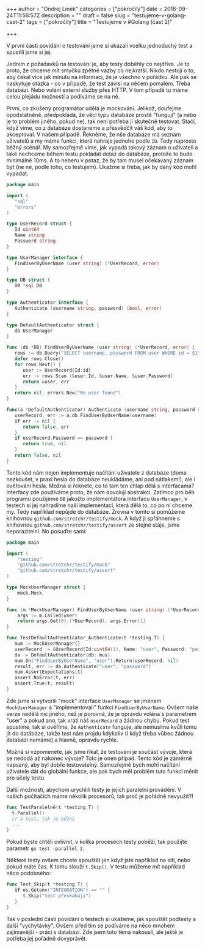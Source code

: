 +++
author = "Ondrej Linek"
categories = ["pokročilý"]
date = 2016-09-24T11:56:57Z
description = ""
draft = false
slug = "testujeme-v-golang-cast-2"
tags = ["pokročilý"]
title = "Testujeme v #Golang (část 2)"

+++

V první části povídání o testování jsme si ukázali vcelku jednoduchý test a spustili jsme si jej. 

Jedním z požadavků na testování je, aby testy doběhly co nejdříve. Je to proto, že chceme mít smyčku zpětné vazby co nejkratší. Nikdo nestojí o to, aby čekal více jak minutu na informaci, že je všechno v pořádku. Ale pak se naskytuje otázka - co v případě, že test závisí na něčem pomalém. Třeba databázi. Nebo volání externí služby přes HTTP. V tom případě tu máme celou plejádu možností a podíváme se na ně.

První, co zkušený programátor udělá je mockování. Jelikož, doufejme opodstatněně, předpokládá, že věci typu databáze prostě "fungují" (a nebo je to problém jiného, pokud ne), tak není potřeba ji skutečně testovat. Stačí, když víme, co z databáze dostaneme a přesvědčit váš kód, aby to akceptoval. V našem případě. Řekněme, že nše databáze má seznam uživatelů a my máme funkci, která nahraje jednoho podle `ID`. Tedy naprosto běžný scénář. My samozřejmě víme, jak vypadá takový záznam o uživateli a také nechceme během testu pokládat dotaz do databáze, protože to bude minimálně 10ms. A to neberu v potaz, že by tam musel očekávaný záznam být (ne ne, podle toho, co testujem). Ukažme si třeba, jak by daný kód mohl vypadat.

```go
package main

import (
   "sql"
   "errors"
)

type UserRecord struct {
   Id uint64
   Name string
   Password string
}

type UserManager interface {
   FindUserByUserName (user string) (*UserRecord, error)
}

type DB struct {
   DB *sql.DB
}

type Authenticator interface {
   Authenticate (username string, password) (bool, error)
}

type DefaultAuthenticator struct {
   db UserManager
}

func (db *DB) FindUserByUserName (user string) (*UserRecord, error) {
   rows := db.Query("SELECT username, password FROM user WHERE id = $1", id)
   defer rows.Close()
   for rows.Next() {
      user := UserRecord{Id:id}
      err := rows.Scan (&user.Id, &user.Name, &user.Password)
      return &user, err
   }
   return nil, errors.New("No user found")
}

func(a *DefaultAuthenticator) Authenticate (username string, password string) (bool, error) {
   userRecord, err := a.db.FindUserByUserName(username)
   if err != nil {
      return false, err
   }
   if userRecord.Password == password {
      return true, nil
   }
   return false, nil
}
```

Tento kód nám nejen implementuje načítání uživatele z databáze (doma nezkoušet, v praxi hesla do databáze neukládáme, ani pod nátlakem!), ale i ověřování hesla. Možná si řeknete, co to tam ten chlap dělá s interfacama? Interfacy zde používáme proto, že nám dovolují abstrakci. Zatímco pro běh programu použijeme `DB` jakožto implementátora interfacu `UserManager`, v testech si jej nahradíme naší implementací, která dělá to, co po ní chceme my. Tedy například nepůjde do databáze. Zrovna v tomto si pomůžeme knihovnou `github.com/stretchr/testify/mock`. A když ji spřáhneme s knihovnou `github.com/stretchr/testify/assert` ze stejné stáje, jsme neporazitelní. No posuďte sami:

```go
package main

import (
	"testing"
	"github.com/stretchr/testify/mock"
	"github.com/stretchr/testify/assert"
)

type MockUserManager struct {
	mock.Mock
}

func (m *MockUserManager) FindUserByUserName (user string) (*UserRecord, error) {
	args := m.Called(user)
	return args.Get(0).(*UserRecord), args.Error(1)
}

func TestDefaultAuthenticator_Authenticate(t *testing.T) {
   mum := MockUserManager{}
   userRecord := &UserRecord{Id:uint64(1), Name: "user", Password: "password"}
   da := DefaultAuthenticator{db: mus}
   mum.On("FindUserByUserName", "user").Return(userRecord, nil)
   result, err := da.Authenticate("user", "password")
   mum.AssertExpectations(t)
   assert.NoError(t, err)
   assert.True(t, result)
}
```

Zde jsme si vytvořili "mock" interface `UserManager` se jménem `MockUserManager` a "implementovali" funkci `FindUserByUserName`. Ovšem naše verze nedělá nic jiného, než je porovná, že je opravdu volána s parametrem "user" a pokud ano, tak vrátí náš `userRecord` a žádnou chybu. Pokud test spustíme, tak si ověříme, že `Authenticate` funguje, ale nemusíme kvůli tomu jít do datábáze, takže test nám projdu kdykoliv (i když třeba vůbec žádnou databázi nemáme) a hlavně, opravdu rychle.

Možná si vzpomenete, jak jsme říkal, že testování je součást vývoje, která se nedodá až nakonec vývoje? Toto je onen případ. Tento kód je záměrně napsaný, aby byl dobře testovatelný. Samozřejmě bych mohl načítání uživatele dát do globální funkce, ale pak bych měl problém tuto funkci měnit pro účely testu.

Další možností, abychom urychlili testy je jejich paralelní provádění. V našich počítačích máme několik procesorů, tak proč je pořádně nevyužít?! 

```go
func TestParalelně(t *testing.T) {
  t.Parallel()
  // a test, jak je běžné
  ...
}
```

Pokud byste chtěli ovlivnit, v kolika procesech testy poběží, tak použijte parametr `go test -parallel 2`.

Některé testy ovšem chcete spouštět jen když jste například na síti, nebo pokud máte čas. K tomu slouží `t.Skip()`. V testu můžeme mít například něco podobného:

```go
func Test_Skip(t *testing.T) {
   if os.Getenv("INTEGRATION") == "" {
      t.Skip("test přeskakuji")
   }
}

```

Tak v poslední části povídání o testech si ukážeme, jak spouštět podtesty a další "vychytávky". Ovšem před tím se podíváme na něco mnohem zajímavější - práci s databázi. Zde jsem toto téma nakousli, ale ještě je potřeba jej pořádně dovyprávět.